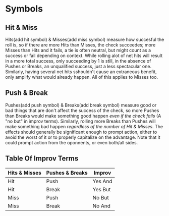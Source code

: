 # Symbols

## Hit & Miss
Hits(add hit symbol) & Misses(add miss symbol) measure how succesful the roll is, so if there are more Hits than Misses, the check succeedes; more Misses than Hits and it fails, a tie is often neutral, but might count as a success or fail depending on context. While rolling alot of net hits will result in a more total success, only succeeding by 1 is still, in the absence of Pushes or Breaks, an unqualified success, just a less spectacular one. Similarly, having several net hits sshouldn't cause an extraneous benefit, only amplify what would already happen. All of this applies to Misses too.

## Push & Break
Pushes(add push symbol) & Breaks(add break symbol) measure good or bad things that are don't affect the success of the check, so more Pushes than Breaks would make something good happen *even if the check fails* (A "no but" in improv terms). Similarly, rolling more Breaks than Pushes will make something bad happen *regardless of the number of Hit & Misses*. The effects should generally be significant enough to prompt action, either to avoid the worst of it or to properly capitalize on the advantage. Note that it could prompt action from the oponnents, or even both/all sides.

## Table Of Improv Terms

| Hits & Misses | Pushes & Breaks | Improv |
| --- | --- | --- |
| Hit | Push | Yes And |
| Hit | Break | Yes But |
| Miss | Push | No But |
| Miss | Break | No And |

